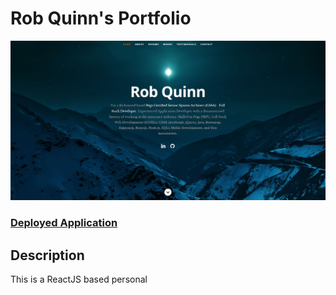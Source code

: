# Rob Quinn's Portfolio     
![ReactJS Resume Website Template](screenshot.jpg?raw=true "ReactJS Resume Website Template")
### <a href="https://master.d1huefnjlt9iek.amplifyapp.com/">Deployed Application</a> 

## Description
This is a ReactJS based personal 